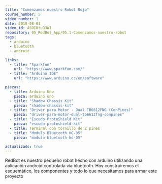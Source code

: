 ```yaml
---
title: "Comenzamos nuestro Robot Rojo"
course_number: 5
video_number: 1
date: 2018-08-01
video_id: ASOIDtuQ3WI
repository: 05_RedBot_App/05.1-Comenzamos-nuestro-robot
tags:
  - arduino
  - bluetooth
  - android

links:
  - title: "Sparkfun"
    url: "https://www.sparkfun.com/"
  - title: "Arduino IDE"
    url: "https://www.arduino.cc/en/software"

piezas:
  - title: Arduino Uno
    pieza: arduino uno
  - title: "Shadow Chassis Kit"
    pieza: "shadow-chassis-kit"
  - title: "Driver para Motor - Dual TB6612FNG (ConPines)"
    pieza: "driver-para-motor-dual-tb6612fng-conpines"
  - title: "Escudo ProtoShield Kit"
    pieza: "escudo-protoshield-kit"
  - title: Terminal con tornillo de 2 pines
  - title: "Modulo Bluetooth HC-05"
    pieza: "modulo-bluetooth-hc-05"

actualizado: true
---
```


RedBot es nuestro pequeño robot hecho con arduino utilizando una aplicación android controlada vía bluetooth. Hoy construiremos el esquemático, los componentes y todo lo que necesitamos para armar este proyecto
